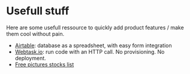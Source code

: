 # Usefull stuff

Here are some usefull ressource to quickly add product features / make them cool without pain.

- [Airtable](https://airtable.com/): database as a spreadsheet, with easy form integration
- [Webtask.io](https://webtask.io/): run code with an HTTP call. No provisioning. No deployment.
- [Free pictures stocks list](https://github.com/tilap/usefull-stuff/blob/master/pictures-collections.md)
